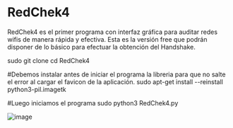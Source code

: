 # RedChek4
RedChek4 es el primer programa con interfaz gráfica para auditar redes wifis de manera rápida y efectiva. Esta es la versión free que podrán disponer de lo básico para efectuar la obtención del Handshake.


sudo git clone 
cd RedChek4

#Debemos instalar antes de iniciar el programa la libreria para que no salte el error al cargar el favicon de la aplicación.
sudo apt-get install --reinstall python3-pil.imagetk

#Luego iniciamos el programa
sudo python3 RedChek4.py

![image](https://user-images.githubusercontent.com/45906536/235546406-4557189c-7002-4e5a-92c0-68415592084f.png)

